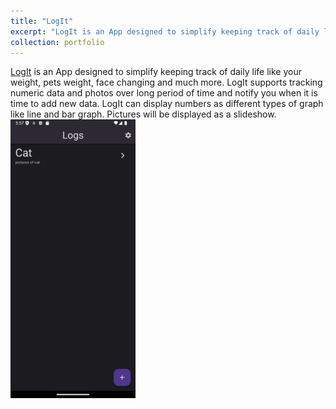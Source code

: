 ```yaml
---
title: "LogIt"
excerpt: "LogIt is an App designed to simplify keeping track of daily life like your weight, pets weight, face changing and much more. LogIt supports tracking numeric data and photos over long period of time and notify you when it is time to add new data. LogIt can display numbers as different types of graph like line and bar graph. Pictures will be displayed as a slideshow.<br/>"
collection: portfolio
---
```


 
[LogIt](https://github.com/NateWright/log_it "Github page") is an App designed to simplify keeping track of daily life like your weight, pets weight, face changing and much more. LogIt supports tracking numeric data and photos over long period of time and notify you when it is time to add new data. LogIt can display numbers as different types of graph like line and bar graph. Pictures will be displayed as a slideshow.<br/>
<img src='../images/log-it/home-menu.png' alt="Home Menu" width="200">
